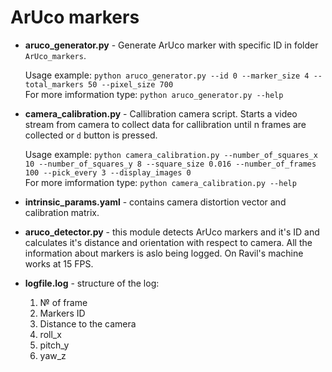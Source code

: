 # ArUco markers

* __aruco_generator.py__ - Generate ArUco marker with specific ID in folder `ArUco_markers`.

  Usage example:  `python aruco_generator.py --id 0 --marker_size 4 --total_markers 50 --pixel_size 700`  
  For more imformation type: `python aruco_generator.py --help`  
  
* __camera_calibration.py__ - Callibration camera script. Starts a video stream from camera to collect
    data for callibration until n frames are collected or `d` button is pressed.
    
  Usage example:  `python camera_calibration.py --number_of_squares_x 10 --number_of_squares_y 8 --square_size 0.016 --number_of_frames 100 --pick_every 3 --display_images 0`  
  For more imformation type: `python camera_calibration.py --help` 

* __intrinsic_params.yaml__ - contains camera distortion vector and calibration matrix.
* __aruco_detector.py__ - this module detects ArUco markers and it's ID and calculates it's distance and orientation with respect to camera.
  All the information about markers is aslo being logged. On Ravil's machine works at 15 FPS. 
* __logfile.log__ - structure of the log:

    1) № of frame
    2) Markers ID
    3) Distance to the camera
    4) roll_x
    5) pitch_y   
    6) yaw_z

